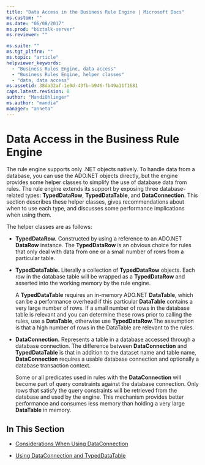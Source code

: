 ```yaml
---
title: "Data Access in the Business Rule Engine | Microsoft Docs"
ms.custom: ""
ms.date: "06/08/2017"
ms.prod: "biztalk-server"
ms.reviewer: ""

ms.suite: ""
ms.tgt_pltfrm: ""
ms.topic: "article"
helpviewer_keywords: 
  - "Business Rules Engine, data access"
  - "Business Rules Engine, helper classes"
  - "data, data access"
ms.assetid: 38da32af-1e0d-43fb-b946-fb49a11f1681
caps.latest.revision: 8
author: "MandiOhlinger"
ms.author: "mandia"
manager: "anneta"
---
```

# Data Access in the Business Rule Engine
The rule engine supports only .NET objects natively. To handle data from a database, you can use the ADO.NET objects directly, but the engine provides some helper classes to simplify the use of database data from rules. The rule engine extends its support by exposing three database-related types: **TypedDataRow**, **TypedDataTable**, and **DataConnection**. This section describes these helper classes, gives recommendations about when to use each type, and discusses some performance implications when using them.  
  
 The helper classes are as follows:  
  
-   **TypedDataRow.** Constructed by using a reference to an ADO.NET **DataRow** instance. The **TypedDataRow** is an obvious choice for rules that only deal with data from one or a small number of rows from a particular table.  
  
-   **TypedDataTable.** Literally a collection of **TypedDataRow** objects. Each row in the database table will be wrapped as a **TypedDataRow** and asserted into the working memory by the rule engine.  
  
     A **TypedDataTable** requires an in-memory ADO.NET **DataTable**, which can be a performance overhead if this particular **DataTable** contains a very large number of rows. If a small number of rows in the database table is relevant and you can determine these rows prior to calling the rules, use a **DataTable**, otherwise use **TypedDataRow**.The assumption is that a high number of rows in the DataTable are relevant to the rules.  
  
-   **DataConnection.** Represents a table in a database accessed through a database connection. The difference between **DataConnection** and **TypedDataTable** is that in addition to the dataset name and table name, **DataConnection** requires a usable database connection and optionally a database transaction context.  
  
     Some or all predicates used in rules with the **DataConnection** will become part of query constraints against the database connection. Only rows that satisfy the query constraints will be retrieved from the database and used by the engine. This mechanism provides better performance and consumes less memory than holding a very large **DataTable** in memory.  
  
## In This Section  
  
-   [Considerations When Using DataConnection](../core/considerations-when-using-dataconnection.md)  
  
-   [Using DataConnection and TypedDataTable](../core/using-dataconnection-and-typeddatatable.md)